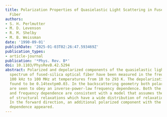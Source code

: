 ```yaml
---
title: Polarization Properties of Quasielastic Light Scattering in Fused-Silica Optical
  Fiber
authors:
- S. H. Perlmutter
- M. D. Levenson
- R. M. Shelby
- M. B. Weissman
date: '1990-09-01'
publishDate: '2025-01-03T02:26:47.593469Z'
publication_types:
- article-journal
publication: '*Phys. Rev. B*'
doi: 10.1103/PhysRevB.42.5294
abstract: Polarized and depolarized components of the quasielastic light-scattering
  spectrum of fused-silica optical fiber have been measured in the frequency range
  100 kHz to 100 MHz at temperatures from 10 to 293 K. The depolarization ratio was
  found to be 0.14textpm0.03. In the backscattering geometry both polarization components
  are seen to obey an inverse-power-law frequency dependence. Both the temperature
  and frequency dependence are consistent with a model that assumes thermal activation
  of structural relaxations which have a wide distribution of relaxation-time constants.
  In the forward direction, an additional polarized component with the same temperature
  dependence appeared.
---
```

